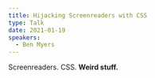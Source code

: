 ```yaml
---
title: Hijacking Screenreaders with CSS
type: Talk
date: 2021-01-19
speakers:
  - Ben Myers
---
```


Screenreaders. CSS. **Weird stuff.**
